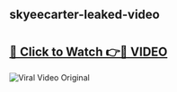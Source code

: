 ## skyeecarter-leaked-video 

# <h2><a href="http://freeplayer.one?title=skyeecarter-leaked-video&ref=21J">🔗 Click to Watch 👉🔴 VIDEO</a></h2>

<a href="http://freeplayer.one?title=skyeecarter-leaked-video&ref=21J" rel="nofollow" data-target="animated-image.originalLink"><img src="https://i.ibb.co.com/xMMVF88/686577567.gif" alt="Viral Video Original" style="max-width: 100%; display: inline-block;" data-target="animated-image.originalImage"></a>

